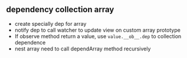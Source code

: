 ## dependency collection array
* create specially dep for array
* notify dep to call watcher to update view on custom array prototype
* If observe method return a value, use `value.__ob__.dep` to collection dependence
* nest array need to call dependArray method recursively   

